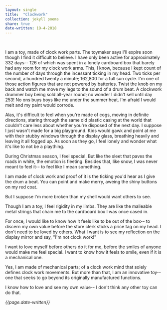 ```yaml
---
layout: single
title:  "Clockwork" 
collection: jekyll poems
share: true
date-written: 19-4-2018
---
```


&nbsp;
&nbsp;


<p>
I am a toy, made of clock work parts. The toymaker says I'll expire soon though I find it difficult to believe. I have only been active for approximately 332 days-- 126 of which was spent in a lonely cardboard box that barely had any room for my clock work arms. This, I know, because I kept count of the number of days through the incessant ticking in my head. Two ticks per second, a hundred twenty a minute; 162,800 for a full sun cycle. I'm one of those action figures that are not powered by batteries. Twist the knob on my back and watch me move my legs to the sound of a drum beat. A clockwork drummer boy being sold all-year round; no wonder I didn't sell until day 253! No ons buys boys like me under the summer heat. I'm afraid I would melt and my paint would corrode.
</p>

<p>
Alas, it's difficult to feel when you're made of cogs, moving in definite directions, staring through the same old plastic casing at the world that couldn't care less about whether you're disposed of the next day. I suppose I just wasn't made for a big playground. Kids would gawk and point at me with their stubby windows through the display glass, breathing heavily and leaving it all fogged up. As soon as they go, I feel lonely and wonder what it's like to not be a plaything. 
</p>

<p>
During Christmas season, I feel special. But like the sleet that paves the roads in white, the emotion is fleeting. Besides that, like snow, I was never meant to feel it-- to feel like I mean something.
</p>

<p>
I am made of clock work and proof of it is the ticking you'd hear as I give the drum a beat. You can point and make merry, aweing the shiny buttons on my red coat. 
</p>

<p>
But I suppose I'm more broken than my shell would want others to see.
</p>

<p>
Though I am a toy, I feel rigidity in my limbs. They are like the malleable metal strings that chain me to the cardboard box I was once cased in.
</p>

<p>
For once, I would like to know how it feels like to be out of the box-- to discern my own value before the store clerk sticks a price tag on my head. I don't need to be loved by others. What I want is to see my reflection on the display mirror and say,  "I'm not clock work!" 
</p>

<p>
I want to love myself before others do it for me, before the smiles of anyone would make me feel special. I want to know how it feels to smile, even if it is a mechanical one.
</p>

<p>
Yes, I am made of mechanical parts; of a clock work mind that solely defines clock work movements. But more than that, I am an innovative toy-- one that seeks to go beyond its originally manufactured functions.
</p>

<p>
I know how to love and see my own value-- I don't think any other toy can do that.
</p>
<em> {{page.date-written}} </em>
